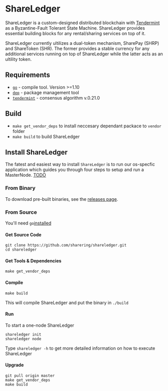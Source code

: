# ShareLedger #

ShareLedger is a custom-designed distributed blockchain with [Tendermint](https://github.com/tendermint/tendermint) as a Byzantine-Fault Tolerant State Machine. ShareLedger provides essential building blocks for any rental/sharing services on top of it.

ShareLedger currently ultilizes a dual-token mechanism, SharePay (SHRP) and ShareToken (SHR). The former provides a stable currency for any additional services running on top of ShareLedger while the latter acts as an ultility token.



## Requirements ##

* [`go`](https://golang.org/doc/install) - compile tool. Version >=1.10
* [`dep`](https://github.com/golang/dep) - package management tool
* [`tendermint`](https://github.com/tendermint/tendermint) - consensus algorithm v.0.21.0

## Build ##

* `make get_vendor_deps` to install neccesary dependant packace to `vendor` folder
* `make build` to build ShareLedger 

## Install ShareLedger ##

The fatest and easiest way to install `ShareLedger` is to run our os-specfic application which guides you through four steps to setup and run a MasterNode. [TODO](https://todo.com)


### From Binary

To download pre-built binaries, see the [releases page](https://github.com/sharering/shareledger/releases).


### From Source

You'll need `go`[installed](https://golang.org/doc/install)


#### Get Source Code

```
git clone https://github.com/sharering/shareledger.git
cd shareledger
```


#### Get Tools & Dependencies

```
make get_vendor_deps
```


#### Compile
```
make build
```

This will compile ShareLedger and put the binary in `./build`


#### Run

To start a one-node ShareLedger
```
shareledger init
shareledger node
```

Type `shareledger -h` to get more detailed information on how to execute ShareLedger


#### Upgrade
```
git pull origin master
make get_vendor_deps
make build
```

